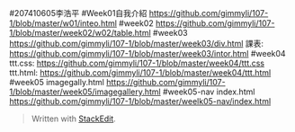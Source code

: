 #207410605李浩平
#Week01自我介紹
https://github.com/gimmyli/107-1/blob/master/w01/inteo.html
#week02
https://github.com/gimmyli/107-1/blob/master/week02/w02/table.html
#week03
https://github.com/gimmyli/107-1/blob/master/week03/div.html
課表:
https://github.com/gimmyli/107-1/blob/master/week03/intor.html
#week04
ttt.css:
https://github.com/gimmyli/107-1/blob/master/week04/ttt.css
ttt.html:
https://github.com/gimmyli/107-1/blob/master/week04/ttt.html
#week05
imagegally.html
https://github.com/gimmyli/107-1/blob/master/week05/imagegallery.html
#week05-nav
index.html
https://github.com/gimmyli/107-1/blob/master/weelk05-nav/index.html
> Written with [StackEdit](https://stackedit.io/).
<!--stackedit_data:
eyJoaXN0b3J5IjpbMTM0NjY3MzQ4NCwtMjEwNTM0NjQ1MF19
-->